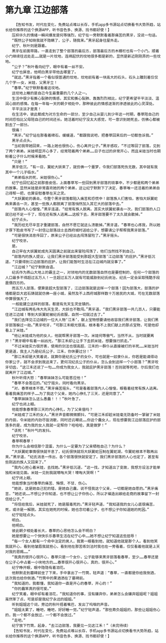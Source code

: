 # 第九章 江边部落
        【告知书友，时代在变化，免费站点难以长存，手机app多书源站点切换看书大势所趋，站长给你推荐的这个换源APP，听书音色多、换源、找书都好使！】
       压抑许久的情绪一瞬间爆发是何等强烈，纪宁在一旁默默看着那痛苦的黑牙，没说一句话。
       “既然公子知晓我就不隐瞒了，公子，随我来。”黑牙起身往屋外走。
       纪宁、秋叶则是跟着。
       黑牙在前面带路，一直走到了整个部落的最后方，部落最后方的木栅栏也有一个小门。顺着小门继续往远处走……就是一片坟地，连绵起伏的坟地很多都是新的，显然是新近刚刚弄的一些坟地。
       “公子？”秋叶看向纪宁，眼中有着一丝不安。
       纪宁也屏息，他明白黑牙带他去哪里了。
       “就这。”黑牙指着一个看似很普通的坟地，坟地前有着一块高大的石头，石头上雕刻着仅仅几个字——女，米娃，父黑牙立！
       “春草。”纪宁默默看着这坟地。
       这坟地上睡的是自己今生最重要的几个人之一。
       生活中很少有撕心裂肺的情感，其实和撕心裂肺、轰轰烈烈相比，纪宁更希望平平淡淡、温润心田的感情。在每一年每一天的朝夕相处中，那种彼此的情感逐渐的渗透彼此的心灵深处。
       平平淡淡才是真！
       在生活中，彼此都成为对方生命的一部分，至少自己从婴儿到少年这一时期，春草陪自己的时间恐怕比父母陪自己的时间还长。她活着时纪宁没太大感觉，可一意识到她死去，仿佛心都被割去了一部分。
       很痛！
       “黑牙。”纪宁站在那看着碑石，缓缓道，“都跟我说吧，把春草回来后的一切都告诉我。”
       黑牙点点头。
       “当初我带她回来，一路上她也很伤心，伤心离开公子。”黑牙感叹，“不过等回了部落，见到了两个弟弟。米娃明显开心多了，经常陪着两个弟弟……日子也过的非常开心，而且米娃当时也期盼着公子什么时候来看她。”
       “只是！”
       黑牙低沉，“有一日，翼蛇大妖来了，就仿佛一个噩梦，令我们部落死伤无数，其中就有我其中一个儿子临水。”
       “弟弟临水的死，米娃很伤心。”
       纪宁也回忆起之前那兽皮信，上面春草写一些回到黑牙部落的琐事中，不少都是和两个弟弟的故事。显然米娃是非常喜欢她的两个弟弟，这让纪宁默默下了决定，春草唯一还活着的弟弟自己得帮一把，也算安慰春草在天之灵。
       “大妖翼蛇的袭击，令整个黑牙部落都陷入痛苦和恐慌中！部落族人们害怕，害怕大妖翼蛇再来袭击一次，甚至一些族人都脱离了部落悄然加入其它大的部落中去。”
       “部落内人心惶惶。”黑牙连道，“经常有族人脱离。其实大妖翼蛇袭击一次，我们部落的人口就已经不足一千了，现在还有族人逃离……这般下去，黑牙部落要不了太久就会散掉。”
       纪宁点头。
       “我历经无尽辛苦才重建部落，自然不愿它就这么溃散掉。”黑牙道，“春草也心疼我，所以她才厚下脸皮书写了一封信让部落战士去西府城时送给公子，想要请公子帮帮我黑牙部落。”
       “可是很快消息传回了，原来公子已经出去闯荡冒险了。”黑牙摇头。
       纪宁咬牙。
       是。
       自己早在大妖翼蛇成先天圆满之前就出来冒险闯荡了，他们当然找不到自己。
       “部落内的族人提议，让我们黑牙部落能受到那超大型部落‘江边部落’的庇护。”黑牙低沉道，“只要得到江边部落的庇护，让我们能暂时生活在江边城内就没事了。”
       “江边城？”纪宁默默自语。
       纪氏作为燕山大地上的霸主之一，对领地内的无数部落自然也是要控制的，任何一个部落的人口最多不得超过五万人！一旦超过五万人就有可能威胁到纪氏统治，纪氏一定会采取残酷手段震慑四方的。
       而五万人部落，便算是超大型部落了，江边部落就是这样一个部落！因为部落大，部落的护墙都是巨大岩石铸就就仿佛一座小城，虽然及不上西府城那样数十万居民的大城，可在无数部落中算很强大了。
       一般能建立这样的部落，都是有先天生灵坐镇的。
       “江边城有两名伟大先天生灵，大妖也不敢闯。”黑牙道，“我们黑牙部落一共几百人，只要能住进江边城！等到大妖翼蛇被纪氏收服，自然一切就过去了。”
       “我们去拜见江边城的一位大人物‘江禾’，献上宝物想要请他收容我们黑牙部落，让我们黑牙部落躲过一劫。”黑牙咬牙，“可那江禾眼光很高，根本看不上我们献上的那点宝物，可是他却看上了米娃。”
       “他让米娃成为他的女人，他就帮黑牙部落一次。米娃何等傲气，当然不从，当时就要离开！”黑牙眼中有着一丝凶光，“那江禾却让让手下去抓米娃，想要强行抓走。”
       “不过米娃实力很厉害，使用的剑法也很高超，江禾的一群仆从直接被打的半死……米娃当时更是道，我主人乃是纪氏公子，江禾，你休要过分！”
       “那江禾却是大笑着说，就算你是纪氏公子的女仆，可也就是一奴隶仆从，你若是能请得动你家公子，就不会求到我这来了。更何况纪氏公子的仆从，怎么会到这样一个小部落？”黑牙咬牙切齿，“这江禾还说了一句……你成为我女人，我就庇护黑牙部落！否则就等死吧，尔后我们也就离开了江边城。”
       秋叶听得大怒：“春草妹妹怎么可能答应他！”
       “春草不会答应的。”纪宁摇头，同时看向黑牙。
       “对，春草根本不愿。”黑牙痛苦摇头，“可是看着部落内人心惶惶，眼看着经常有族人逃离。看着我痛苦的样子……为了我这个父亲，她内心挣扎了三天，还是同意了。”
       “春草妹妹怎么这么愚蠢！！！”秋叶急了。
       纪宁也闭上眼。
       他能想象春草那三天的内心挣扎，为了父亲值吗？
       “米娃成了江禾的女人。”黑牙声音都微微颤抖，“可是江禾却趁米娃毫无防备时一掌破了米娃的丹田，令米娃的内劲尽皆消散，同时还讥嘲说……你这个蠢女人，现在想要我江边部落庇护的部落多的是，成为我的女人我就一定帮你？哈哈哈，真是做梦！”
       “该死！”秋叶气的发抖。
       纪宁咬牙。
       春草啊春草！
       你为什么会相信那个混蛋，为什么一定要为了父亲牺牲自己？为什么？
       “大妖翼蛇事情很快就平息了，纪氏很快就将大妖翼蛇压制在翼蛇湖，令翼蛇根本不敢再出来。”黑牙道，“纪氏消息一传出，各个部落很快就安定了。我们黑牙部落的人心也定了，甚至有些刚逃的族人又回来了。”
       “我内心担心着米娃，去找她。”黑牙低沉道，“这一找，才知道出了变故，我想方设法才能单独和米娃见面。米娃一见到我就嚎啕大哭！嚎啕大哭啊！”
       纪宁闭上眼。
       他能想象当时春草的痛苦、悔恨、不甘、伤心。
       “她说，这是她自己犯的错，是她自己蠢，说不怪我这个父亲，一切都是她自愿的。”黑牙痛苦，“她还说……不想公子你知道，也不想让公子你伤心，所以才编造出嫁给走商的故事留下一封信给公子。”
       “将信给我后，米娃就死了，她是服毒死的。”黑牙轻声道，“我知道我的女儿心底很痛苦，死，或许是一解脱。其实在她死的时候，她也念叨着公子，也不想公子你知道她的死因。”
       纪宁轻轻点头。
       明白。
       他明白。
       彼此朝夕相处着长大，春草的心思他怎么会不明白？
       她是想要让一个快快乐乐春草生活在纪宁心中……她不想让纪宁知道这些屈辱！
       “每一个女人都有一个命中注定的男人，我第一眼看到他，就知道他就是那个人。看到他笑我就开心，看到他皱眉我就担心，看到他在那苦练剑法时我也在一旁看着，仅仅看着他就是上天对我的恩赐……”
       “我真的很开心很开心，春草只是一个女仆，公子能够来黑牙部落看春草，至少……春草还是在公子心中占着一小块地方的……春草很开心很开心，真的，很开心。”
       纪宁睁开眼，眼中隐隐有着泪花。
       他默默走到墓碑前坐了下来，手中拿出了一竹筒，轻声道：“春草，一直都是你给我倒酒，这次我也给你倒酒。”竹筒中的果酒洒在了墓碑前。
       “我知道的，我都懂，我知道你一直是开心的春草，开心的！”
       “你的蠢笨真的很可爱。”
       纪宁笑着，眼中却有着泪花，“我知道你的事，没有嫌弃你，弟弟怎么会嫌弃姐姐呢？姐姐虽然笨了点，可是却是我纪宁永远的姐姐。”
       听到姐姐这个词，旁边的秋叶捂着嘴巴，发出了呜咽的声音。
       “姐姐太累了，睡吧，睡吧，好好睡一觉。”纪宁轻声道，“那些欺负姐姐的，那些让姐姐伤心的，我一个都不会放过，一个都不会放过。”
       “走吧。”
       纪宁放下竹筒，起身，“去江边部落，我要见一见这江禾！”（未完待续）
       【告知书友，时代在变化，免费站点难以长存，手机app多书源站点切换看书大势所趋，站长给你推荐的这个换源APP，听书音色多、换源、找书都好使！】